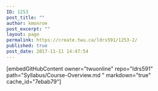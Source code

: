 ```yaml
---
ID: 1253
post_title: ""
author: kmonroe
post_excerpt: ""
layout: page
permalink: https://create.twu.ca/ldrs591/1253-2/
published: true
post_date: 2017-11-11 14:47:54
---
```

[embedGitHubContent owner="twuonline" repo="ldrs591" path="Syllabus/Course-Overview.md " markdown="true" cache_id="7ebab79"]